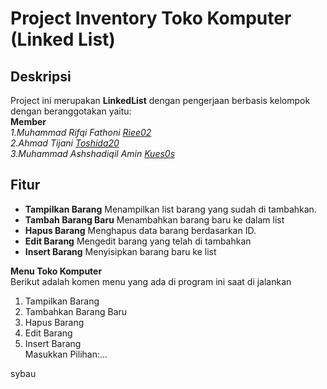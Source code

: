 # Project Inventory Toko Komputer (Linked List)

## Deskripsi
Project ini merupakan **LinkedList** dengan pengerjaan berbasis kelompok dengan beranggotakan yaitu:  
**Member**  
*1.Muhammad Rifqi Fathoni [Riee02](https://github.com/Riee02)*  
*2.Ahmad Tijani [Toshida20](https://github.com/Toshida20)*  
*3.Muhammad Ashshadiqil Amin [Kues0s](https://github.com/Kues0s)*  

## Fitur
- **Tampilkan Barang** Menampilkan list barang yang sudah di tambahkan.
- **Tambah Barang Baru** Menambahkan barang baru ke dalam list  
- **Hapus Barang** Menghapus data barang berdasarkan ID.  
- **Edit Barang** Mengedit barang yang telah di tambahkan
- **Insert Barang** Menyisipkan barang baru ke list 

**Menu Toko Komputer**   
Berikut adalah komen menu yang ada di program ini saat di jalankan
1. Tampilkan Barang
2. Tambahkan Barang Baru
3. Hapus Barang
4. Edit Barang
5. Insert Barang   
   Masukkan Pilihan:...  
 
sybau
